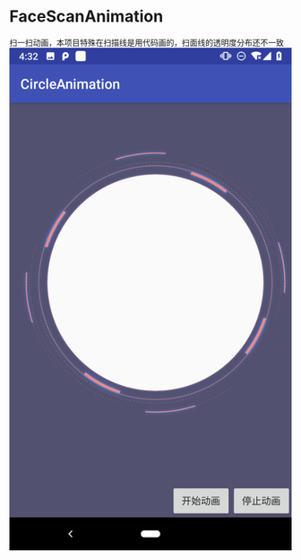 # FaceScanAnimation
扫一扫动画，本项目特殊在扫描线是用代码画的，扫面线的透明度分布还不一致
![image](https://github.com/91Shenlan/CircleAnimation/blob/master/app/src/main/res/drawable/circle_red.png)
